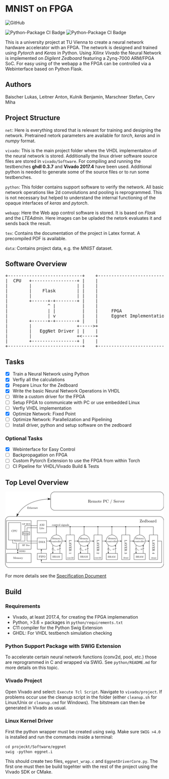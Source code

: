 MNIST on FPGA
===================

![GitHub](https://img.shields.io/github/license/marbleton/FPGA_MNIST)

![Python-Package CI Badge](https://github.com/marbleton/FPGA_MNIST/workflows/Python/badge.svg)
![Python-Package CI Badge](https://github.com/marbleton/FPGA_MNIST/workflows/VHDL%20Testbenches/badge.svg)


This is a university project at TU Vienna to create a neural network hardware accelerator with an FPGA.
The network is designed and trained using _Pytorch_ and _Keras_ in Python. 
Using _Xilinx Vivado_ the Neural Network is implemented on _Digilent Zedboard_ featuring a Zynq-7000 ARM/FPGA SoC.
For easy using of the webapp a the FPGA can be controlled via a Webinterface based on Python Flask.  

Authors
----------------

Baischer Lukas, Leitner Anton, Kulnik Benjamin, Marschner Stefan, Cerv Miha

Project Structure
----------------

`net`: Here is everything stored that is relevant for training and designing the network. Pretrained netork parameters
are available for _torch_, _keras_ and in _numpy_ format.

`vivado`: 
This is the main project folder where the VHDL implementaiton of the neural network is stored. Additionally the linux
driver software source files are stored in `vivado/Software`. For compiling and running the testbenches **ghdl 0.3.7** 
and **Vivado 2017.4** have been used. Additional python is needed to generate some of the source files or to run some
testbenches.

`python`:
This folder contains support software to verify the network. All basic network operations like 2d convolutions and pooling
is reprogrammed. This is not necessary but helped to understand the internal functioning of the opaque interfaces of 
_keras_ and _pytorch_.

`webapp`:
Here the Web app control software is stored. It is based on _Flask_ and the _LTEAdmin_. Here images can be upladed
the netork evaluates it and sends back the result.

`tex`:
Contains the documentation of the project in Latex format. A precompiled PDF is available.

`data`:
Contains project data, e.g. the _MNIST_ dataset.


Software Overview
-----------------

<pre>
+----------------------------+    +-----------------------------+
|  CPU   +-----------------+ |    |                             |
|        |                 | |    |                             |
|        |    Flask        | |    |                             |
|        |                 | |    |                             |
|        +------+-+--------+ |    |                             |
|               ^ |          |    |                             |
|               | |          |    |     FPGA                    |
|               | v          |    |     Eggnet Implementation   |
|        +------+-+--------+ |    |                             |
|        |                 +----->+                             |
|        |   EggNet Driver | |    |                             |
|        |                 +<-----+                             |
|        +-----------------+ |    |                             |
+----------------------------+    +-----------------------------+
</pre> 

Tasks
----------------

- [x] Train a Neural Network using Python
- [x] Verfiy all the calculations
- [x] Prepare Linux for the Zedboard
- [x] Write the basic Neural Network Operations in VHDL
- [ ] Write a custom driver for the FPGA
- [ ] Setup FPGA to communicate with PC or use embedded Linux
- [ ] Verfiy VHDL implementation
- [x] Optimize Network: Fixed Point
- [ ] Optimize Network: Parallelization and Pipelining
- [ ] Install driver, python and setup software on the zedboard

### Optional Tasks

- [x] Webinterface for Easy Control
- [ ] Backpropagation on FPGA
- [ ] Custom Pytorch Extension to use the FPGA from within Torch
- [ ] CI Pipeline for VHDL/Vivado Build & Tests

## Top Level Overview

![System Overview](tex/specification/svg-extract/1-NN-concept_svg-tex.png "Top Level Overview")

For more details see the [Specification Document](tex/specification/specification.pdf)


## Build

### Requirements

- Vivado, at least 2017.4, for creating the FPGA implemenation
- Python, >3.6 + packages in `python/requirements.txt`
- C11 compiler for the Python Swig Extension
- GHDL: For VHDL testbench simulation checking

### Python Support Package with SWIG Extension

To accelerate certain neural network functions (conv2d, pool, etc.) those are reprogrammed in C and wrapped via SWIG. 
See `python/README.md` for more details on this topic.

### Vivado Project

Open Vivado and select: `Execute Tcl Script`. Navigate to `vivado/project`. If problems occur use the cleanup script
in the folder (either `cleanup.sh` for Linux/Unix or `cleanup.cmd` for Windows). The bitstream can then be generated in
Vivado as usual. 


### Linux Kernel Driver

First the python wrapper must be created using swig. Make sure `SWIG >4.0` is installed and run the commands inside a 
terminal:

````shell script
cd projeckt/Software/eggnet
swig -python eggnet.i
````

This should create two files, `eggnet_wrap.c` and `EggnetDriverCore.py`. The first one must then be build togehter 
with the rest of the project using the Vivado SDK or CMake. 


